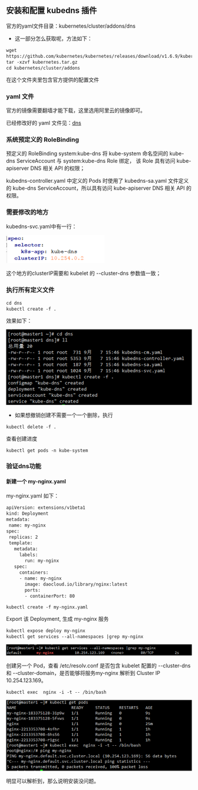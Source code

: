 ## 安装和配置 kubedns 插件

官方的yaml文件目录：kubernetes/cluster/addons/dns

- 这一部分怎么获取呢，方法如下：
```
wget https://github.com/kubernetes/kubernetes/releases/download/v1.6.9/kubernetes.tar.gz
tar -xzvf kubernetes.tar.gz
cd kubernetes/cluster/addons
```
在这个文件夹里包含官方提供的配置文件



###  yaml 文件

官方的镜像需要翻墙才能下载，这里选用阿里云的镜像即可。

已经修改好的 yaml 文件见：[dns](kube-yaml/dns)

### 系统预定义的 RoleBinding

预定义的 RoleBinding system:kube-dns 将 kube-system 命名空间的 kube-dns ServiceAccount 与 system:kube-dns Role 绑定， 该 Role 具有访问 kube-apiserver DNS 相关 API 的权限；


kubedns-controller.yaml 中定义的 Pods 时使用了 kubedns-sa.yaml 文件定义的 kube-dns ServiceAccount，所以具有访问 kube-apiserver DNS 相关 API 的权限。


### 需要修改的地方

kubedns-svc.yaml中有一行：

![](assets/markdown-img-paste-20170907154418781.png)

这个地方的clusterIP需要和 kubelet 的 --cluster-dns 参数值一致；


### 执行所有定义文件
```
cd dns
kubectl create -f .
```

效果如下：

![](assets/markdown-img-paste-20170907154744133.png)

- 如果想撤销创建不需要一个一个删除，执行
```
kubectl delete -f .
```

查看创建进度

```
kubectl get pods -n kube-system
```



### 验证dns功能

#### 新建一个 my-nginx.yaml


 my-nginx.yaml 如下：

 ```
 apiVersion: extensions/v1beta1
kind: Deployment
metadata:
  name: my-nginx
spec:
  replicas: 2
  template:
    metadata:
      labels:
        run: my-nginx
    spec:
      containers:
      - name: my-nginx
        image: daocloud.io/library/nginx:latest
        ports:
        - containerPort: 80
 ```


 ```
 kubectl create -f my-nginx.yaml
 ```


Export 该 Deployment, 生成 my-nginx 服务


````
kubectl expose deploy my-nginx
kubectl get services --all-namespaces |grep my-nginx
````


![](assets/markdown-img-paste-20170907155724349.png)

创建另一个 Pod，查看 /etc/resolv.conf 是否包含 kubelet 配置的 --cluster-dns 和 --cluster-domain，是否能够将服务my-nginx 解析到 Cluster IP 10.254.123.169。


```
kubectl exec  nginx -i -t -- /bin/bash
```


![](assets/markdown-img-paste-20170907162547242.png)


明显可以解析到，那么说明安装没问题。
